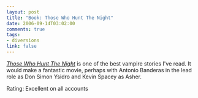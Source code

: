 ```yaml
--- 
layout: post
title: "Book: Those Who Hunt The Night"
date: 2006-09-14T03:02:00
comments: true
tags:
- diversions
link: false
---
```

_<a href="http://www.amazon.com/Those-Hunt-Night-Barbara-Hambly/dp/0345361326/sr=8-1/qid=1158235930/ref=pd_bbs_1/103-8238334-6486205?ie=UTF8&s=books" title="Those Who Hunt The Night">Those Who Hunt The Night</a>_ is one of the best vampire stories I've read. It would make a fantastic movie, perhaps with Antonio Banderas in the lead role as Don Simon Ysidro and Kevin Spacey as Asher.

Rating: Excellent on all accounts
